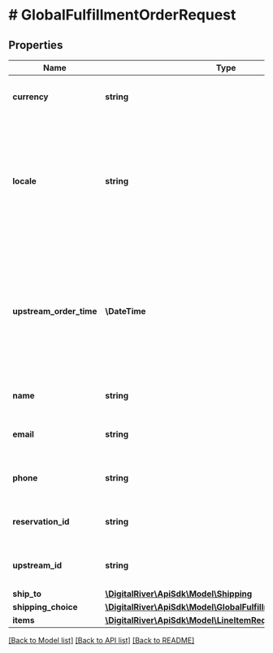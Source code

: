 # # GlobalFulfillmentOrderRequest

## Properties

Name | Type | Description | Notes
------------ | ------------- | ------------- | -------------
**currency** | **string** | A three-letter ISO currency code. |
**locale** | **string** | A locale designator that combines a two-letter ISO 639-1 language code with a ISO 3166-1 alpha-2 country code. | [optional]
**upstream_order_time** | **\DateTime** | The date and time at which the upstream order was created. The specified value should be in ISO-8601 UTC format. |
**name** | **string** | The customer&#39;s name. | [optional]
**email** | **string** | The customer&#39;s email address. | [optional]
**phone** | **string** | The customer&#39;s phone number. | [optional]
**reservation_id** | **string** | An inventory reservation identifier. | [optional]
**upstream_id** | **string** | The upstream order identifier. | [optional]
**ship_to** | [**\DigitalRiver\ApiSdk\Model\Shipping**](Shipping.md) |  |
**shipping_choice** | [**\DigitalRiver\ApiSdk\Model\GlobalFulfillmentShippingChoice**](GlobalFulfillmentShippingChoice.md) |  |
**items** | [**\DigitalRiver\ApiSdk\Model\LineItemRequest[]**](LineItemRequest.md) |  |

[[Back to Model list]](../../README.md#models) [[Back to API list]](../../README.md#endpoints) [[Back to README]](../../README.md)
